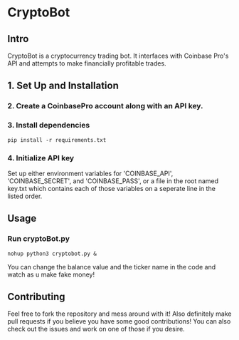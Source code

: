 # CryptoBot

## Intro

CryptoBot is a cryptocurrency trading bot. 
It interfaces with Coinbase Pro's API and attempts to make 
financially profitable trades.

## 1. Set Up and Installation

### 2. Create a CoinbasePro account along with an API key. 

### 3. Install dependencies
```
pip install -r requirements.txt
```

### 4. Initialize API key
Set up either environment variables for 'COINBASE_API', 'COINBASE_SECRET', and 'COINBASE_PASS', or a file in the root named key.txt which contains each of those variables on a seperate line in the listed order.

## Usage

### Run cryptoBot.py

```
nohup python3 cryptobot.py &
```

You can change the balance value and the ticker name in the code and watch as u make fake money!

## Contributing

Feel free to fork the repository and mess around with it! 
Also definitely make pull requests if you believe you have some good contributions!
You can also check out the issues and work on one of those if you desire.
